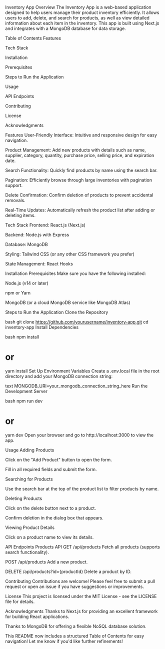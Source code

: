 Inventory App
Overview
The Inventory App is a web-based application designed to help users manage their product inventory efficiently. It allows users to add, delete, and search for products, as well as view detailed information about each item in the inventory. This app is built using Next.js and integrates with a MongoDB database for data storage.

Table of Contents
Features

Tech Stack

Installation

Prerequisites

Steps to Run the Application

Usage

API Endpoints

Contributing

License

Acknowledgments

Features
User-Friendly Interface: Intuitive and responsive design for easy navigation.

Product Management: Add new products with details such as name, supplier, category, quantity, purchase price, selling price, and expiration date.

Search Functionality: Quickly find products by name using the search bar.

Pagination: Efficiently browse through large inventories with pagination support.

Delete Confirmation: Confirm deletion of products to prevent accidental removals.

Real-Time Updates: Automatically refresh the product list after adding or deleting items.

Tech Stack
Frontend: React.js (Next.js)

Backend: Node.js with Express

Database: MongoDB

Styling: Tailwind CSS (or any other CSS framework you prefer)

State Management: React Hooks

Installation
Prerequisites
Make sure you have the following installed:

Node.js (v14 or later)

npm or Yarn

MongoDB (or a cloud MongoDB service like MongoDB Atlas)

Steps to Run the Application
Clone the Repository

bash
git clone https://github.com/yourusername/inventory-app.git
cd inventory-app
Install Dependencies

bash
npm install

# or

yarn install
Set Up Environment Variables
Create a .env.local file in the root directory and add your MongoDB connection string:

text
MONGODB_URI=your_mongodb_connection_string_here
Run the Development Server

bash
npm run dev

# or

yarn dev
Open your browser and go to http://localhost:3000 to view the app.

Usage
Adding Products

Click on the "Add Product" button to open the form.

Fill in all required fields and submit the form.

Searching for Products

Use the search bar at the top of the product list to filter products by name.

Deleting Products

Click on the delete button next to a product.

Confirm deletion in the dialog box that appears.

Viewing Product Details

Click on a product name to view its details.

API Endpoints
Products API
GET /api/products
Fetch all products (supports search functionality).

POST /api/products
Add a new product.

DELETE /api/products?id={productId}
Delete a product by ID.

Contributing
Contributions are welcome! Please feel free to submit a pull request or open an issue if you have suggestions or improvements.

License
This project is licensed under the MIT License - see the LICENSE file for details.

Acknowledgments
Thanks to Next.js for providing an excellent framework for building React applications.

Thanks to MongoDB for offering a flexible NoSQL database solution.

This README now includes a structured Table of Contents for easy navigation! Let me know if you'd like further refinements!
